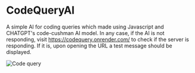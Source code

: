 # CodeQueryAI
A simple AI for coding queries which made using Javascript and CHATGPT's code-cushman AI model.
In any case, if the AI is not responding, visit https://codequery.onrender.com/ to check if the server is responding. If it is, upon opening the URL a test message should be displayed.

![Code query](https://user-images.githubusercontent.com/92310785/215258926-499fe109-71d6-4497-9b5e-6254469b1b37.png)
